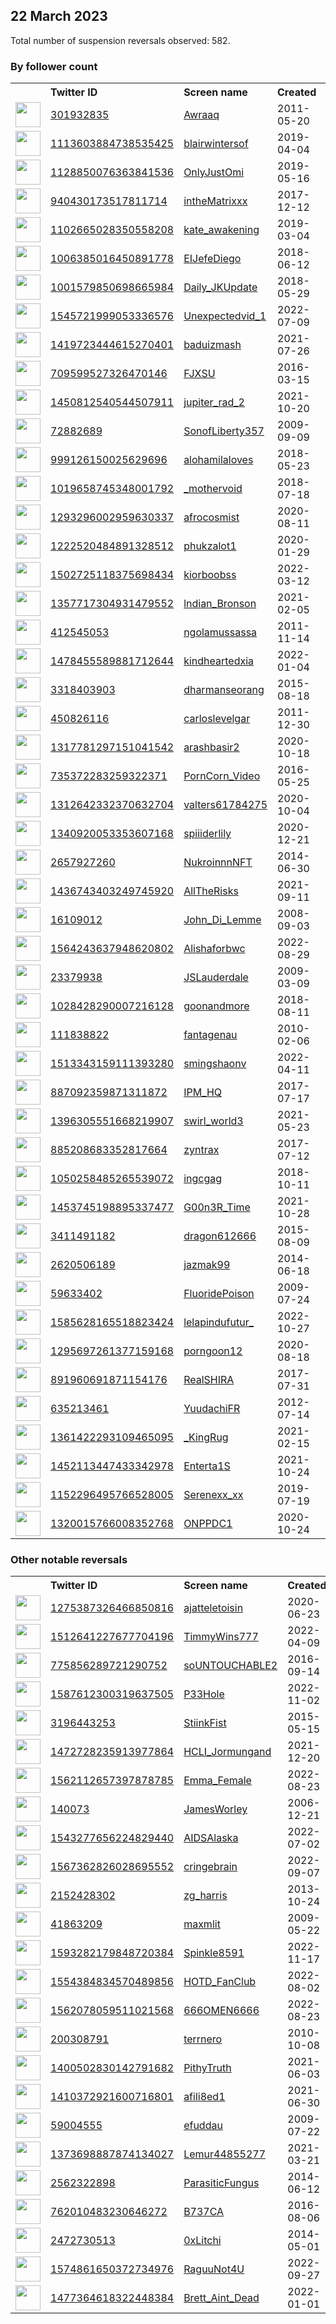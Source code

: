 
## 22 March 2023
Total number of suspension reversals observed: 582.

### By follower count
<table><tr><th></th><th align="left">Twitter ID</th><th align="left">Screen name</th>
<th align="left">Created</th><th align="left">Status</th><th align="left">Suspended</th><th align="left">Followers</th>
<tr><td><a href="https://pbs.twimg.com/profile_images/1372735728115982337/zZBqKLYj_normal.jpg"><img src="https://pbs.twimg.com/profile_images/1372735728115982337/zZBqKLYj_normal.jpg" width="40px" height="40px" align="center"/></a></td><td><a href="https://twitter.com/intent/user?user_id=301932835">301932835</a></td><td><a href="https://twitter.com/Awraaq">Awraaq</a></td><td>2011-05-20</td><td align="center"></td><td></td><td>1732579</td></tr>
<tr><td><a href="https://pbs.twimg.com/profile_images/1503265119542857728/0o7e9lsx_normal.jpg"><img src="https://pbs.twimg.com/profile_images/1503265119542857728/0o7e9lsx_normal.jpg" width="40px" height="40px" align="center"/></a></td><td><a href="https://twitter.com/intent/user?user_id=1113603884738535425">1113603884738535425</a></td><td><a href="https://twitter.com/blairwintersof">blairwintersof</a></td><td>2019-04-04</td><td align="center"></td><td>2023-01-07</td><td>335442</td></tr>
<tr><td><a href="https://pbs.twimg.com/profile_images/1638012692899176453/w65eAXG0_normal.jpg"><img src="https://pbs.twimg.com/profile_images/1638012692899176453/w65eAXG0_normal.jpg" width="40px" height="40px" align="center"/></a></td><td><a href="https://twitter.com/intent/user?user_id=1128850076363841536">1128850076363841536</a></td><td><a href="https://twitter.com/OnlyJustOmi">OnlyJustOmi</a></td><td>2019-05-16</td><td align="center"></td><td>2023-01-08</td><td>204184</td></tr>
<tr><td><a href="https://pbs.twimg.com/profile_images/1343416703766704128/No7clzqS_normal.jpg"><img src="https://pbs.twimg.com/profile_images/1343416703766704128/No7clzqS_normal.jpg" width="40px" height="40px" align="center"/></a></td><td><a href="https://twitter.com/intent/user?user_id=940430173517811714">940430173517811714</a></td><td><a href="https://twitter.com/intheMatrixxx">intheMatrixxx</a></td><td>2017-12-12</td><td align="center"></td><td></td><td>182808</td></tr>
<tr><td><a href="https://pbs.twimg.com/profile_images/1343259893269065728/O-en1N1x_normal.jpg"><img src="https://pbs.twimg.com/profile_images/1343259893269065728/O-en1N1x_normal.jpg" width="40px" height="40px" align="center"/></a></td><td><a href="https://twitter.com/intent/user?user_id=1102665028350558208">1102665028350558208</a></td><td><a href="https://twitter.com/kate_awakening">kate_awakening</a></td><td>2019-03-04</td><td align="center"></td><td></td><td>165883</td></tr>
<tr><td><a href="https://pbs.twimg.com/profile_images/1439647741022453768/ELnS_FRk_normal.jpg"><img src="https://pbs.twimg.com/profile_images/1439647741022453768/ELnS_FRk_normal.jpg" width="40px" height="40px" align="center"/></a></td><td><a href="https://twitter.com/intent/user?user_id=1006385016450891778">1006385016450891778</a></td><td><a href="https://twitter.com/EIJefeDiego">EIJefeDiego</a></td><td>2018-06-12</td><td align="center"></td><td></td><td>144304</td></tr>
<tr><td><a href="https://pbs.twimg.com/profile_images/1590135863605805057/-9y9SXZs_normal.jpg"><img src="https://pbs.twimg.com/profile_images/1590135863605805057/-9y9SXZs_normal.jpg" width="40px" height="40px" align="center"/></a></td><td><a href="https://twitter.com/intent/user?user_id=1001579850698665984">1001579850698665984</a></td><td><a href="https://twitter.com/Daily_JKUpdate">Daily_JKUpdate</a></td><td>2018-05-29</td><td align="center"></td><td>2022-11-15</td><td>142127</td></tr>
<tr><td><a href="https://pbs.twimg.com/profile_images/1557274671204093953/mcbC8oF0_normal.jpg"><img src="https://pbs.twimg.com/profile_images/1557274671204093953/mcbC8oF0_normal.jpg" width="40px" height="40px" align="center"/></a></td><td><a href="https://twitter.com/intent/user?user_id=1545721999053336576">1545721999053336576</a></td><td><a href="https://twitter.com/Unexpectedvid_1">Unexpectedvid_1</a></td><td>2022-07-09</td><td align="center"></td><td>2022-10-05</td><td>131604</td></tr>
<tr><td><a href="https://pbs.twimg.com/profile_images/1419854533715447823/IaGo3Y9z_normal.jpg"><img src="https://pbs.twimg.com/profile_images/1419854533715447823/IaGo3Y9z_normal.jpg" width="40px" height="40px" align="center"/></a></td><td><a href="https://twitter.com/intent/user?user_id=1419723444615270401">1419723444615270401</a></td><td><a href="https://twitter.com/baduizmash">baduizmash</a></td><td>2021-07-26</td><td align="center"></td><td>2022-10-14</td><td>110696</td></tr>
<tr><td><a href="https://pbs.twimg.com/profile_images/1553637128571129856/OA8YTqKT_normal.jpg"><img src="https://pbs.twimg.com/profile_images/1553637128571129856/OA8YTqKT_normal.jpg" width="40px" height="40px" align="center"/></a></td><td><a href="https://twitter.com/intent/user?user_id=709599527326470146">709599527326470146</a></td><td><a href="https://twitter.com/FJXSU">FJXSU</a></td><td>2016-03-15</td><td align="center"></td><td>2022-08-14</td><td>94744</td></tr>
<tr><td><a href="https://pbs.twimg.com/profile_images/1638490306441101314/Aki9u8U__normal.jpg"><img src="https://pbs.twimg.com/profile_images/1638490306441101314/Aki9u8U__normal.jpg" width="40px" height="40px" align="center"/></a></td><td><a href="https://twitter.com/intent/user?user_id=1450812540544507911">1450812540544507911</a></td><td><a href="https://twitter.com/jupiter_rad_2">jupiter_rad_2</a></td><td>2021-10-20</td><td align="center"></td><td>2023-01-10</td><td>74012</td></tr>
<tr><td><a href="https://pbs.twimg.com/profile_images/1060265404440952832/Faok8zj9_normal.jpg"><img src="https://pbs.twimg.com/profile_images/1060265404440952832/Faok8zj9_normal.jpg" width="40px" height="40px" align="center"/></a></td><td><a href="https://twitter.com/intent/user?user_id=72882689">72882689</a></td><td><a href="https://twitter.com/SonofLiberty357">SonofLiberty357</a></td><td>2009-09-09</td><td align="center"></td><td></td><td>52369</td></tr>
<tr><td><a href="https://pbs.twimg.com/profile_images/1636909842500849665/IG_UExOu_normal.jpg"><img src="https://pbs.twimg.com/profile_images/1636909842500849665/IG_UExOu_normal.jpg" width="40px" height="40px" align="center"/></a></td><td><a href="https://twitter.com/intent/user?user_id=999126150025629696">999126150025629696</a></td><td><a href="https://twitter.com/alohamilaloves">alohamilaloves</a></td><td>2018-05-23</td><td align="center"></td><td>2022-03-04</td><td>50615</td></tr>
<tr><td><a href="https://pbs.twimg.com/profile_images/1569089529536978947/vjHif3ky_normal.jpg"><img src="https://pbs.twimg.com/profile_images/1569089529536978947/vjHif3ky_normal.jpg" width="40px" height="40px" align="center"/></a></td><td><a href="https://twitter.com/intent/user?user_id=1019658745348001792">1019658745348001792</a></td><td><a href="https://twitter.com/_mothervoid">_mothervoid</a></td><td>2018-07-18</td><td align="center"></td><td>2023-01-08</td><td>48324</td></tr>
<tr><td><a href="https://pbs.twimg.com/profile_images/1643880554419322884/xBKWlhzz_normal.jpg"><img src="https://pbs.twimg.com/profile_images/1643880554419322884/xBKWlhzz_normal.jpg" width="40px" height="40px" align="center"/></a></td><td><a href="https://twitter.com/intent/user?user_id=1293296002959630337">1293296002959630337</a></td><td><a href="https://twitter.com/afrocosmist">afrocosmist</a></td><td>2020-08-11</td><td align="center"></td><td></td><td>45398</td></tr>
<tr><td><a href="https://pbs.twimg.com/profile_images/1292773094050820099/xrt9ntlr_normal.jpg"><img src="https://pbs.twimg.com/profile_images/1292773094050820099/xrt9ntlr_normal.jpg" width="40px" height="40px" align="center"/></a></td><td><a href="https://twitter.com/intent/user?user_id=1222520484891328512">1222520484891328512</a></td><td><a href="https://twitter.com/phukzalot1">phukzalot1</a></td><td>2020-01-29</td><td align="center"></td><td>2023-02-07</td><td>44407</td></tr>
<tr><td><a href="https://pbs.twimg.com/profile_images/1582106895233449984/eiJNlg5S_normal.jpg"><img src="https://pbs.twimg.com/profile_images/1582106895233449984/eiJNlg5S_normal.jpg" width="40px" height="40px" align="center"/></a></td><td><a href="https://twitter.com/intent/user?user_id=1502725118375698434">1502725118375698434</a></td><td><a href="https://twitter.com/kiorboobss">kiorboobss</a></td><td>2022-03-12</td><td align="center"></td><td>2023-01-08</td><td>43701</td></tr>
<tr><td><a href="https://pbs.twimg.com/profile_images/1597379469219663872/WQzU2JDC_normal.jpg"><img src="https://pbs.twimg.com/profile_images/1597379469219663872/WQzU2JDC_normal.jpg" width="40px" height="40px" align="center"/></a></td><td><a href="https://twitter.com/intent/user?user_id=1357717304931479552">1357717304931479552</a></td><td><a href="https://twitter.com/lndian_Bronson">lndian_Bronson</a></td><td>2021-02-05</td><td align="center"></td><td>2023-03-20</td><td>41859</td></tr>
<tr><td><a href="https://pbs.twimg.com/profile_images/1363481693512998913/T84JuHBV_normal.jpg"><img src="https://pbs.twimg.com/profile_images/1363481693512998913/T84JuHBV_normal.jpg" width="40px" height="40px" align="center"/></a></td><td><a href="https://twitter.com/intent/user?user_id=412545053">412545053</a></td><td><a href="https://twitter.com/ngolamussassa">ngolamussassa</a></td><td>2011-11-14</td><td align="center"></td><td>2023-01-31</td><td>28957</td></tr>
<tr><td><a href="https://pbs.twimg.com/profile_images/1653203637001236482/kFfJdRdl_normal.jpg"><img src="https://pbs.twimg.com/profile_images/1653203637001236482/kFfJdRdl_normal.jpg" width="40px" height="40px" align="center"/></a></td><td><a href="https://twitter.com/intent/user?user_id=1478455589881712644">1478455589881712644</a></td><td><a href="https://twitter.com/kindheartedxia">kindheartedxia</a></td><td>2022-01-04</td><td align="center"></td><td>2022-09-27</td><td>27702</td></tr>
<tr><td><a href="https://pbs.twimg.com/profile_images/1478172874607259652/gx2t3Qz1_normal.jpg"><img src="https://pbs.twimg.com/profile_images/1478172874607259652/gx2t3Qz1_normal.jpg" width="40px" height="40px" align="center"/></a></td><td><a href="https://twitter.com/intent/user?user_id=3318403903">3318403903</a></td><td><a href="https://twitter.com/dharmanseorang">dharmanseorang</a></td><td>2015-08-18</td><td align="center"></td><td>2023-03-10</td><td>26943</td></tr>
<tr><td><a href="https://pbs.twimg.com/profile_images/1633120920549113857/2LKCmsgW_normal.jpg"><img src="https://pbs.twimg.com/profile_images/1633120920549113857/2LKCmsgW_normal.jpg" width="40px" height="40px" align="center"/></a></td><td><a href="https://twitter.com/intent/user?user_id=450826116">450826116</a></td><td><a href="https://twitter.com/carloslevelgar">carloslevelgar</a></td><td>2011-12-30</td><td align="center"></td><td>2022-11-08</td><td>22862</td></tr>
<tr><td><a href="https://pbs.twimg.com/profile_images/1317781442320093185/Pr0rC7fC_normal.jpg"><img src="https://pbs.twimg.com/profile_images/1317781442320093185/Pr0rC7fC_normal.jpg" width="40px" height="40px" align="center"/></a></td><td><a href="https://twitter.com/intent/user?user_id=1317781297151041542">1317781297151041542</a></td><td><a href="https://twitter.com/arashbasir2">arashbasir2</a></td><td>2020-10-18</td><td align="center"></td><td>2023-03-17</td><td>20514</td></tr>
<tr><td><a href="https://pbs.twimg.com/profile_images/902784730633879552/uqjqSfvc_normal.jpg"><img src="https://pbs.twimg.com/profile_images/902784730633879552/uqjqSfvc_normal.jpg" width="40px" height="40px" align="center"/></a></td><td><a href="https://twitter.com/intent/user?user_id=735372283259322371">735372283259322371</a></td><td><a href="https://twitter.com/PornCorn_Video">PornCorn_Video</a></td><td>2016-05-25</td><td align="center"></td><td>2023-02-16</td><td>19505</td></tr>
<tr><td><a href="https://pbs.twimg.com/profile_images/1312643831649759232/HIS1hrsO_normal.jpg"><img src="https://pbs.twimg.com/profile_images/1312643831649759232/HIS1hrsO_normal.jpg" width="40px" height="40px" align="center"/></a></td><td><a href="https://twitter.com/intent/user?user_id=1312642332370632704">1312642332370632704</a></td><td><a href="https://twitter.com/valters61784275">valters61784275</a></td><td>2020-10-04</td><td align="center"></td><td>2023-02-06</td><td>16604</td></tr>
<tr><td><a href="https://pbs.twimg.com/profile_images/1667804078985072642/M10sUUyF_normal.jpg"><img src="https://pbs.twimg.com/profile_images/1667804078985072642/M10sUUyF_normal.jpg" width="40px" height="40px" align="center"/></a></td><td><a href="https://twitter.com/intent/user?user_id=1340920053353607168">1340920053353607168</a></td><td><a href="https://twitter.com/spiiiderlily">spiiiderlily</a></td><td>2020-12-21</td><td align="center"></td><td>2022-10-01</td><td>14360</td></tr>
<tr><td><a href="https://pbs.twimg.com/profile_images/1521952763076399106/a0rVmEgj_normal.jpg"><img src="https://pbs.twimg.com/profile_images/1521952763076399106/a0rVmEgj_normal.jpg" width="40px" height="40px" align="center"/></a></td><td><a href="https://twitter.com/intent/user?user_id=2657927260">2657927260</a></td><td><a href="https://twitter.com/NukroinnnNFT">NukroinnnNFT</a></td><td>2014-06-30</td><td align="center"></td><td>2023-01-11</td><td>11770</td></tr>
<tr><td><a href="https://pbs.twimg.com/profile_images/1490400213596520450/UI8r1sQr_normal.jpg"><img src="https://pbs.twimg.com/profile_images/1490400213596520450/UI8r1sQr_normal.jpg" width="40px" height="40px" align="center"/></a></td><td><a href="https://twitter.com/intent/user?user_id=1436743403249745920">1436743403249745920</a></td><td><a href="https://twitter.com/AllTheRisks">AllTheRisks</a></td><td>2021-09-11</td><td align="center"></td><td>2022-07-27</td><td>9830</td></tr>
<tr><td><a href="https://pbs.twimg.com/profile_images/1639887021194788865/h5wY5fup_normal.jpg"><img src="https://pbs.twimg.com/profile_images/1639887021194788865/h5wY5fup_normal.jpg" width="40px" height="40px" align="center"/></a></td><td><a href="https://twitter.com/intent/user?user_id=16109012">16109012</a></td><td><a href="https://twitter.com/John_Di_Lemme">John_Di_Lemme</a></td><td>2008-09-03</td><td align="center"></td><td>2022-04-23</td><td>9427</td></tr>
<tr><td><a href="https://pbs.twimg.com/profile_images/1610293495864135680/F38jzNs9_normal.jpg"><img src="https://pbs.twimg.com/profile_images/1610293495864135680/F38jzNs9_normal.jpg" width="40px" height="40px" align="center"/></a></td><td><a href="https://twitter.com/intent/user?user_id=1564243637948620802">1564243637948620802</a></td><td><a href="https://twitter.com/Alishaforbwc">Alishaforbwc</a></td><td>2022-08-29</td><td align="center"></td><td>2023-02-03</td><td>9399</td></tr>
<tr><td><a href="https://pbs.twimg.com/profile_images/1662726727158702080/tp9-Mrey_normal.jpg"><img src="https://pbs.twimg.com/profile_images/1662726727158702080/tp9-Mrey_normal.jpg" width="40px" height="40px" align="center"/></a></td><td><a href="https://twitter.com/intent/user?user_id=23379938">23379938</a></td><td><a href="https://twitter.com/JSLauderdale">JSLauderdale</a></td><td>2009-03-09</td><td align="center"></td><td></td><td>9197</td></tr>
<tr><td><a href="https://pbs.twimg.com/profile_images/1605252741399564291/EE5xxx90_normal.jpg"><img src="https://pbs.twimg.com/profile_images/1605252741399564291/EE5xxx90_normal.jpg" width="40px" height="40px" align="center"/></a></td><td><a href="https://twitter.com/intent/user?user_id=1028428290007216128">1028428290007216128</a></td><td><a href="https://twitter.com/goonandmore">goonandmore</a></td><td>2018-08-11</td><td align="center"></td><td>2023-02-03</td><td>8881</td></tr>
<tr><td><a href="https://pbs.twimg.com/profile_images/1655593068530130951/YoZrd5FO_normal.jpg"><img src="https://pbs.twimg.com/profile_images/1655593068530130951/YoZrd5FO_normal.jpg" width="40px" height="40px" align="center"/></a></td><td><a href="https://twitter.com/intent/user?user_id=111838822">111838822</a></td><td><a href="https://twitter.com/fantagenau">fantagenau</a></td><td>2010-02-06</td><td align="center"></td><td>2023-03-17</td><td>8726</td></tr>
<tr><td><a href="https://pbs.twimg.com/profile_images/1546551108750831618/MpHHYyUA_normal.jpg"><img src="https://pbs.twimg.com/profile_images/1546551108750831618/MpHHYyUA_normal.jpg" width="40px" height="40px" align="center"/></a></td><td><a href="https://twitter.com/intent/user?user_id=1513343159111393280">1513343159111393280</a></td><td><a href="https://twitter.com/smingshaonv">smingshaonv</a></td><td>2022-04-11</td><td align="center"></td><td>2023-02-03</td><td>8354</td></tr>
<tr><td><a href="https://pbs.twimg.com/profile_images/1322954495861686274/xjlOkRPa_normal.jpg"><img src="https://pbs.twimg.com/profile_images/1322954495861686274/xjlOkRPa_normal.jpg" width="40px" height="40px" align="center"/></a></td><td><a href="https://twitter.com/intent/user?user_id=887092359871311872">887092359871311872</a></td><td><a href="https://twitter.com/IPM_HQ">IPM_HQ</a></td><td>2017-07-17</td><td align="center"></td><td></td><td>8154</td></tr>
<tr><td><a href="https://pbs.twimg.com/profile_images/1396306431943528449/_WwnHJIz_normal.jpg"><img src="https://pbs.twimg.com/profile_images/1396306431943528449/_WwnHJIz_normal.jpg" width="40px" height="40px" align="center"/></a></td><td><a href="https://twitter.com/intent/user?user_id=1396305551668219907">1396305551668219907</a></td><td><a href="https://twitter.com/swirl_world3">swirl_world3</a></td><td>2021-05-23</td><td align="center"></td><td>2023-02-04</td><td>5770</td></tr>
<tr><td><a href="https://pbs.twimg.com/profile_images/1638381492005994497/Uxe35jEh_normal.jpg"><img src="https://pbs.twimg.com/profile_images/1638381492005994497/Uxe35jEh_normal.jpg" width="40px" height="40px" align="center"/></a></td><td><a href="https://twitter.com/intent/user?user_id=885208683352817664">885208683352817664</a></td><td><a href="https://twitter.com/zyntrax">zyntrax</a></td><td>2017-07-12</td><td align="center"></td><td></td><td>5633</td></tr>
<tr><td><a href="https://pbs.twimg.com/profile_images/1637436046001549316/HC6q1FOd_normal.jpg"><img src="https://pbs.twimg.com/profile_images/1637436046001549316/HC6q1FOd_normal.jpg" width="40px" height="40px" align="center"/></a></td><td><a href="https://twitter.com/intent/user?user_id=1050258485265539072">1050258485265539072</a></td><td><a href="https://twitter.com/ingcgag">ingcgag</a></td><td>2018-10-11</td><td align="center"></td><td>2022-06-23</td><td>5598</td></tr>
<tr><td><a href="https://pbs.twimg.com/profile_images/1504638958571069443/4GyWg0N-_normal.jpg"><img src="https://pbs.twimg.com/profile_images/1504638958571069443/4GyWg0N-_normal.jpg" width="40px" height="40px" align="center"/></a></td><td><a href="https://twitter.com/intent/user?user_id=1453745198895337477">1453745198895337477</a></td><td><a href="https://twitter.com/G00n3R_Time">G00n3R_Time</a></td><td>2021-10-28</td><td align="center"></td><td>2023-02-03</td><td>5584</td></tr>
<tr><td><a href="https://pbs.twimg.com/profile_images/1584628594269102083/ZmDncXjc_normal.jpg"><img src="https://pbs.twimg.com/profile_images/1584628594269102083/ZmDncXjc_normal.jpg" width="40px" height="40px" align="center"/></a></td><td><a href="https://twitter.com/intent/user?user_id=3411491182">3411491182</a></td><td><a href="https://twitter.com/dragon612666">dragon612666</a></td><td>2015-08-09</td><td align="center"></td><td>2023-02-02</td><td>4987</td></tr>
<tr><td><a href="https://pbs.twimg.com/profile_images/1427951580465270790/IxfG04zS_normal.jpg"><img src="https://pbs.twimg.com/profile_images/1427951580465270790/IxfG04zS_normal.jpg" width="40px" height="40px" align="center"/></a></td><td><a href="https://twitter.com/intent/user?user_id=2620506189">2620506189</a></td><td><a href="https://twitter.com/jazmak99">jazmak99</a></td><td>2014-06-18</td><td align="center"></td><td>2023-03-06</td><td>4840</td></tr>
<tr><td><a href="https://pbs.twimg.com/profile_images/1115457981842243584/ALiEcUva_normal.png"><img src="https://pbs.twimg.com/profile_images/1115457981842243584/ALiEcUva_normal.png" width="40px" height="40px" align="center"/></a></td><td><a href="https://twitter.com/intent/user?user_id=59633402">59633402</a></td><td><a href="https://twitter.com/FluoridePoison">FluoridePoison</a></td><td>2009-07-24</td><td align="center"></td><td>2022-06-18</td><td>4734</td></tr>
<tr><td><a href="https://pbs.twimg.com/profile_images/1623968213926129664/8OgP0LtK_normal.png"><img src="https://pbs.twimg.com/profile_images/1623968213926129664/8OgP0LtK_normal.png" width="40px" height="40px" align="center"/></a></td><td><a href="https://twitter.com/intent/user?user_id=1585628165518823424">1585628165518823424</a></td><td><a href="https://twitter.com/lelapindufutur_">lelapindufutur_</a></td><td>2022-10-27</td><td align="center"></td><td>2023-03-09</td><td>4288</td></tr>
<tr><td><a href="https://pbs.twimg.com/profile_images/1616178786441252864/MjG6T3PU_normal.jpg"><img src="https://pbs.twimg.com/profile_images/1616178786441252864/MjG6T3PU_normal.jpg" width="40px" height="40px" align="center"/></a></td><td><a href="https://twitter.com/intent/user?user_id=1295697261377159168">1295697261377159168</a></td><td><a href="https://twitter.com/porngoon12">porngoon12</a></td><td>2020-08-18</td><td align="center"></td><td>2023-02-04</td><td>4206</td></tr>
<tr><td><a href="https://pbs.twimg.com/profile_images/1638159332306034689/G8lyCEsk_normal.jpg"><img src="https://pbs.twimg.com/profile_images/1638159332306034689/G8lyCEsk_normal.jpg" width="40px" height="40px" align="center"/></a></td><td><a href="https://twitter.com/intent/user?user_id=891960691871154176">891960691871154176</a></td><td><a href="https://twitter.com/RealSHIRA">RealSHIRA</a></td><td>2017-07-31</td><td align="center"></td><td></td><td>4203</td></tr>
<tr><td><a href="https://pbs.twimg.com/profile_images/1648342339960856577/OTssLgF8_normal.jpg"><img src="https://pbs.twimg.com/profile_images/1648342339960856577/OTssLgF8_normal.jpg" width="40px" height="40px" align="center"/></a></td><td><a href="https://twitter.com/intent/user?user_id=635213461">635213461</a></td><td><a href="https://twitter.com/YuudachiFR">YuudachiFR</a></td><td>2012-07-14</td><td align="center"></td><td></td><td>4066</td></tr>
<tr><td><a href="https://pbs.twimg.com/profile_images/1650266893138132992/J1U_4jkY_normal.jpg"><img src="https://pbs.twimg.com/profile_images/1650266893138132992/J1U_4jkY_normal.jpg" width="40px" height="40px" align="center"/></a></td><td><a href="https://twitter.com/intent/user?user_id=1361422293109465095">1361422293109465095</a></td><td><a href="https://twitter.com/_KingRug">_KingRug</a></td><td>2021-02-15</td><td align="center"></td><td>2022-11-09</td><td>3627</td></tr>
<tr><td><a href="https://pbs.twimg.com/profile_images/1564587225043828737/rGcJa0hm_normal.jpg"><img src="https://pbs.twimg.com/profile_images/1564587225043828737/rGcJa0hm_normal.jpg" width="40px" height="40px" align="center"/></a></td><td><a href="https://twitter.com/intent/user?user_id=1452113447433342978">1452113447433342978</a></td><td><a href="https://twitter.com/Enterta1S">Enterta1S</a></td><td>2021-10-24</td><td align="center"></td><td>2023-02-04</td><td>3573</td></tr>
<tr><td><a href="https://pbs.twimg.com/profile_images/1481188635911331842/PLRIChB__normal.jpg"><img src="https://pbs.twimg.com/profile_images/1481188635911331842/PLRIChB__normal.jpg" width="40px" height="40px" align="center"/></a></td><td><a href="https://twitter.com/intent/user?user_id=1152296495766528005">1152296495766528005</a></td><td><a href="https://twitter.com/Serenexx_xx">Serenexx_xx</a></td><td>2019-07-19</td><td align="center"></td><td>2022-05-24</td><td>3559</td></tr>
<tr><td><a href="https://pbs.twimg.com/profile_images/1401474517428547595/yWPlkB2X_normal.jpg"><img src="https://pbs.twimg.com/profile_images/1401474517428547595/yWPlkB2X_normal.jpg" width="40px" height="40px" align="center"/></a></td><td><a href="https://twitter.com/intent/user?user_id=1320015766008352768">1320015766008352768</a></td><td><a href="https://twitter.com/ONPPDC1">ONPPDC1</a></td><td>2020-10-24</td><td align="center"></td><td>2022-04-25</td><td>3403</td></tr>
</table>

### Other notable reversals
<table><tr><th></th><th align="left">Twitter ID</th><th align="left">Screen name</th>
<th align="left">Created</th><th align="left">Status</th><th align="left">Suspended</th><th align="left">Followers</th>
<tr><td><a href="https://pbs.twimg.com/profile_images/1531655318601703433/tAE4rRNM_normal.jpg"><img src="https://pbs.twimg.com/profile_images/1531655318601703433/tAE4rRNM_normal.jpg" width="40px" height="40px" align="center"/></a></td><td><a href="https://twitter.com/intent/user?user_id=1275387326466850816">1275387326466850816</a></td><td><a href="https://twitter.com/ajatteletoisin">ajatteletoisin</a></td><td>2020-06-23</td><td align="center"></td><td>2023-01-04</td><td>410</td></tr>
<tr><td><a href="https://pbs.twimg.com/profile_images/1665158747587506177/Yehh6e-X_normal.jpg"><img src="https://pbs.twimg.com/profile_images/1665158747587506177/Yehh6e-X_normal.jpg" width="40px" height="40px" align="center"/></a></td><td><a href="https://twitter.com/intent/user?user_id=1512641227677704196">1512641227677704196</a></td><td><a href="https://twitter.com/TimmyWins777">TimmyWins777</a></td><td>2022-04-09</td><td align="center"></td><td>2022-11-12</td><td>61</td></tr>
<tr><td><a href="https://pbs.twimg.com/profile_images/1425497337850441734/OhfgAiUZ_normal.jpg"><img src="https://pbs.twimg.com/profile_images/1425497337850441734/OhfgAiUZ_normal.jpg" width="40px" height="40px" align="center"/></a></td><td><a href="https://twitter.com/intent/user?user_id=775856289721290752">775856289721290752</a></td><td><a href="https://twitter.com/soUNTOUCHABLE2">soUNTOUCHABLE2</a></td><td>2016-09-14</td><td align="center"></td><td>2022-12-05</td><td>2986</td></tr>
<tr><td><a href="https://pbs.twimg.com/profile_images/1595895011392061440/URAh1tEz_normal.jpg"><img src="https://pbs.twimg.com/profile_images/1595895011392061440/URAh1tEz_normal.jpg" width="40px" height="40px" align="center"/></a></td><td><a href="https://twitter.com/intent/user?user_id=1587612300319637505">1587612300319637505</a></td><td><a href="https://twitter.com/P33Hole">P33Hole</a></td><td>2022-11-02</td><td align="center"></td><td>2022-11-28</td><td>2959</td></tr>
<tr><td><a href="https://pbs.twimg.com/profile_images/733509539320848386/phSnnJ3p_normal.jpg"><img src="https://pbs.twimg.com/profile_images/733509539320848386/phSnnJ3p_normal.jpg" width="40px" height="40px" align="center"/></a></td><td><a href="https://twitter.com/intent/user?user_id=3196443253">3196443253</a></td><td><a href="https://twitter.com/StiinkFist">StiinkFist</a></td><td>2015-05-15</td><td align="center"></td><td>2023-03-02</td><td>196</td></tr>
<tr><td><a href="https://pbs.twimg.com/profile_images/1638345333875920898/7MfQ4gHT_normal.jpg"><img src="https://pbs.twimg.com/profile_images/1638345333875920898/7MfQ4gHT_normal.jpg" width="40px" height="40px" align="center"/></a></td><td><a href="https://twitter.com/intent/user?user_id=1472728235913977864">1472728235913977864</a></td><td><a href="https://twitter.com/HCLI_Jormungand">HCLI_Jormungand</a></td><td>2021-12-20</td><td align="center">🚫</td><td>2022-11-06</td><td>241</td></tr>
<tr><td><a href="https://pbs.twimg.com/profile_images/1623757811598360577/OqbOw73u_normal.jpg"><img src="https://pbs.twimg.com/profile_images/1623757811598360577/OqbOw73u_normal.jpg" width="40px" height="40px" align="center"/></a></td><td><a href="https://twitter.com/intent/user?user_id=1562112657397878785">1562112657397878785</a></td><td><a href="https://twitter.com/Emma_Female">Emma_Female</a></td><td>2022-08-23</td><td align="center"></td><td>2023-02-24</td><td>191</td></tr>
<tr><td><a href="https://pbs.twimg.com/profile_images/1347452054265065472/1ZNz-puV_normal.jpg"><img src="https://pbs.twimg.com/profile_images/1347452054265065472/1ZNz-puV_normal.jpg" width="40px" height="40px" align="center"/></a></td><td><a href="https://twitter.com/intent/user?user_id=140073">140073</a></td><td><a href="https://twitter.com/JamesWorley">JamesWorley</a></td><td>2006-12-21</td><td align="center"></td><td>2023-03-11</td><td>2788</td></tr>
<tr><td><a href="https://pbs.twimg.com/profile_images/1543278430698893312/K1Cb2Xy1_normal.jpg"><img src="https://pbs.twimg.com/profile_images/1543278430698893312/K1Cb2Xy1_normal.jpg" width="40px" height="40px" align="center"/></a></td><td><a href="https://twitter.com/intent/user?user_id=1543277656224829440">1543277656224829440</a></td><td><a href="https://twitter.com/AIDSAlaska">AIDSAlaska</a></td><td>2022-07-02</td><td align="center">👋</td><td>2022-09-03</td><td>22</td></tr>
<tr><td><a href="https://pbs.twimg.com/profile_images/1646248056923254789/mztosV5x_normal.jpg"><img src="https://pbs.twimg.com/profile_images/1646248056923254789/mztosV5x_normal.jpg" width="40px" height="40px" align="center"/></a></td><td><a href="https://twitter.com/intent/user?user_id=1567362826028695552">1567362826028695552</a></td><td><a href="https://twitter.com/cringebrain">cringebrain</a></td><td>2022-09-07</td><td align="center"></td><td>2023-01-02</td><td>19</td></tr>
<tr><td><a href="https://pbs.twimg.com/profile_images/1609449724276346880/O6y7SoAP_normal.jpg"><img src="https://pbs.twimg.com/profile_images/1609449724276346880/O6y7SoAP_normal.jpg" width="40px" height="40px" align="center"/></a></td><td><a href="https://twitter.com/intent/user?user_id=2152428302">2152428302</a></td><td><a href="https://twitter.com/zg_harris">zg_harris</a></td><td>2013-10-24</td><td align="center"></td><td>2023-03-13</td><td>268</td></tr>
<tr><td><a href="https://pbs.twimg.com/profile_images/1461022471218511873/E6miLHtl_normal.jpg"><img src="https://pbs.twimg.com/profile_images/1461022471218511873/E6miLHtl_normal.jpg" width="40px" height="40px" align="center"/></a></td><td><a href="https://twitter.com/intent/user?user_id=41863209">41863209</a></td><td><a href="https://twitter.com/maxmlit">maxmlit</a></td><td>2009-05-22</td><td align="center"></td><td>2023-03-04</td><td>194</td></tr>
<tr><td><a href="https://pbs.twimg.com/profile_images/1640407396903206922/4XdzWwHn_normal.jpg"><img src="https://pbs.twimg.com/profile_images/1640407396903206922/4XdzWwHn_normal.jpg" width="40px" height="40px" align="center"/></a></td><td><a href="https://twitter.com/intent/user?user_id=1593282179848720384">1593282179848720384</a></td><td><a href="https://twitter.com/Spinkle8591">Spinkle8591</a></td><td>2022-11-17</td><td align="center">👋</td><td>2022-12-23</td><td>111</td></tr>
<tr><td><a href="https://pbs.twimg.com/profile_images/1565303151770492929/8QsuL8YE_normal.jpg"><img src="https://pbs.twimg.com/profile_images/1565303151770492929/8QsuL8YE_normal.jpg" width="40px" height="40px" align="center"/></a></td><td><a href="https://twitter.com/intent/user?user_id=1554384834570489856">1554384834570489856</a></td><td><a href="https://twitter.com/HOTD_FanClub">HOTD_FanClub</a></td><td>2022-08-02</td><td align="center"></td><td>2023-01-06</td><td>30</td></tr>
<tr><td><a href="https://pbs.twimg.com/profile_images/1578403651261026305/1ah1H-a1_normal.jpg"><img src="https://pbs.twimg.com/profile_images/1578403651261026305/1ah1H-a1_normal.jpg" width="40px" height="40px" align="center"/></a></td><td><a href="https://twitter.com/intent/user?user_id=1562078059511021568">1562078059511021568</a></td><td><a href="https://twitter.com/666OMEN6666">666OMEN6666</a></td><td>2022-08-23</td><td align="center">🔒</td><td>2023-03-12</td><td>130</td></tr>
<tr><td><a href="https://pbs.twimg.com/profile_images/1527457686572257280/Aldstzxq_normal.jpg"><img src="https://pbs.twimg.com/profile_images/1527457686572257280/Aldstzxq_normal.jpg" width="40px" height="40px" align="center"/></a></td><td><a href="https://twitter.com/intent/user?user_id=200308791">200308791</a></td><td><a href="https://twitter.com/terrnero">terrnero</a></td><td>2010-10-08</td><td align="center"></td><td>2023-03-10</td><td>26</td></tr>
<tr><td><a href="https://pbs.twimg.com/profile_images/1400507403473412103/OWXhsS5f_normal.jpg"><img src="https://pbs.twimg.com/profile_images/1400507403473412103/OWXhsS5f_normal.jpg" width="40px" height="40px" align="center"/></a></td><td><a href="https://twitter.com/intent/user?user_id=1400502830142791682">1400502830142791682</a></td><td><a href="https://twitter.com/PithyTruth">PithyTruth</a></td><td>2021-06-03</td><td align="center"></td><td>2022-12-09</td><td>618</td></tr>
<tr><td><a href="https://pbs.twimg.com/profile_images/1449528951970357252/0xzi986J_normal.jpg"><img src="https://pbs.twimg.com/profile_images/1449528951970357252/0xzi986J_normal.jpg" width="40px" height="40px" align="center"/></a></td><td><a href="https://twitter.com/intent/user?user_id=1410372921600716801">1410372921600716801</a></td><td><a href="https://twitter.com/afili8ed1">afili8ed1</a></td><td>2021-06-30</td><td align="center"></td><td>2023-02-10</td><td>6</td></tr>
<tr><td><a href="https://pbs.twimg.com/profile_images/922671875657842688/iujOLp2Q_normal.jpg"><img src="https://pbs.twimg.com/profile_images/922671875657842688/iujOLp2Q_normal.jpg" width="40px" height="40px" align="center"/></a></td><td><a href="https://twitter.com/intent/user?user_id=59004555">59004555</a></td><td><a href="https://twitter.com/efuddau">efuddau</a></td><td>2009-07-22</td><td align="center">🔒</td><td>2023-02-04</td><td>0</td></tr>
<tr><td><a href="https://pbs.twimg.com/profile_images/1457800330029142019/M895EjLG_normal.jpg"><img src="https://pbs.twimg.com/profile_images/1457800330029142019/M895EjLG_normal.jpg" width="40px" height="40px" align="center"/></a></td><td><a href="https://twitter.com/intent/user?user_id=1373698887874134027">1373698887874134027</a></td><td><a href="https://twitter.com/Lemur44855277">Lemur44855277</a></td><td>2021-03-21</td><td align="center"></td><td>2023-01-15</td><td>18</td></tr>
<tr><td><a href="https://pbs.twimg.com/profile_images/1656484207877582848/mtA9_YJl_normal.jpg"><img src="https://pbs.twimg.com/profile_images/1656484207877582848/mtA9_YJl_normal.jpg" width="40px" height="40px" align="center"/></a></td><td><a href="https://twitter.com/intent/user?user_id=2562322898">2562322898</a></td><td><a href="https://twitter.com/ParasiticFungus">ParasiticFungus</a></td><td>2014-06-12</td><td align="center"></td><td>2022-12-14</td><td>102</td></tr>
<tr><td><a href="https://pbs.twimg.com/profile_images/1668227578165972994/AobMSKk1_normal.jpg"><img src="https://pbs.twimg.com/profile_images/1668227578165972994/AobMSKk1_normal.jpg" width="40px" height="40px" align="center"/></a></td><td><a href="https://twitter.com/intent/user?user_id=762010483230646272">762010483230646272</a></td><td><a href="https://twitter.com/B737CA">B737CA</a></td><td>2016-08-06</td><td align="center"></td><td>2022-11-17</td><td>480</td></tr>
<tr><td><a href="https://pbs.twimg.com/profile_images/1535645354519334913/wLZXQmrH_normal.png"><img src="https://pbs.twimg.com/profile_images/1535645354519334913/wLZXQmrH_normal.png" width="40px" height="40px" align="center"/></a></td><td><a href="https://twitter.com/intent/user?user_id=2472730513">2472730513</a></td><td><a href="https://twitter.com/0xLitchi">0xLitchi</a></td><td>2014-05-01</td><td align="center"></td><td>2022-12-16</td><td>367</td></tr>
<tr><td><a href="https://abs.twimg.com/sticky/default_profile_images/default_profile_normal.png"><img src="https://abs.twimg.com/sticky/default_profile_images/default_profile_normal.png" width="40px" height="40px" align="center"/></a></td><td><a href="https://twitter.com/intent/user?user_id=1574861650372734976">1574861650372734976</a></td><td><a href="https://twitter.com/RaguuNot4U">RaguuNot4U</a></td><td>2022-09-27</td><td align="center"></td><td>2023-03-06</td><td>140</td></tr>
<tr><td><a href="https://pbs.twimg.com/profile_images/1566994906953940992/nn3ZjNWt_normal.jpg"><img src="https://pbs.twimg.com/profile_images/1566994906953940992/nn3ZjNWt_normal.jpg" width="40px" height="40px" align="center"/></a></td><td><a href="https://twitter.com/intent/user?user_id=1477364618322448384">1477364618322448384</a></td><td><a href="https://twitter.com/Brett_Aint_Dead">Brett_Aint_Dead</a></td><td>2022-01-01</td><td align="center"></td><td>2022-11-16</td><td>75</td></tr>
</table>
